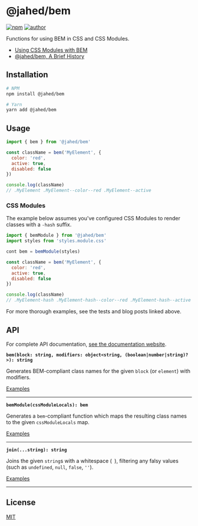 # @jahed/bem

[![npm](https://img.shields.io/npm/v/@jahed/bem.svg)](https://www.npmjs.com/package/@jahed/bem)
[![author](https://img.shields.io/badge/author-jahed-%23007fff)](https://jahed.dev/)

Functions for using BEM in CSS and CSS Modules.

- [Using CSS Modules with BEM](https://jahed.dev/2018/02/09/using-css-modules-with-bem/)
- [@jahed/bem, A Brief History](https://jahed.dev/2018/02/09/jahed-bem-a-brief-history/)

## Installation

```bash
# NPM
npm install @jahed/bem

# Yarn
yarn add @jahed/bem
```

## Usage

```js
import { bem } from '@jahed/bem'

const className = bem('MyElement', {
  color: 'red',
  active: true,
  disabled: false
})

console.log(className)
// .MyElement .MyElement--color--red .MyElement--active
```

### CSS Modules

The example below assumes you've configured CSS Modules to render classes with a `-hash` suffix.

```js
import { bemModule } from '@jahed/bem'
import styles from 'styles.module.css'

cont bem = bemModule(styles)

const className = bem('MyElement', {
  color: 'red',
  active: true,
  disabled: false
})

console.log(className)
// .MyElement-hash .MyElement-hash--color--red .MyElement-hash--active
```

For more thorough examples, see the tests and blog posts linked above.

## API

For complete API documentation, [see the documentation website](https://jahed.github.io/bem/).

**`bem(block: string, modifiers: object<string, (boolean|number|string)?>): string`**

Generates BEM-compliant class names for the given `block` (or `element`) with modifiers.

[Examples](src/bemModule.test.ts)

---

**`bemModule(cssModuleLocals): bem`**

Generates a `bem`-compliant function which maps the resulting class names to the given
`cssModuleLocals` map.

[Examples](src/bemModule.test.ts)

---

**`join(...string): string`**

Joins the given `string`s with a whitespace (` `), filtering any falsy
values (such as `undefined`, `null`, `false`, `''`).

[Examples](src/join.test.ts)

---

## License

[MIT](LICENSE)
